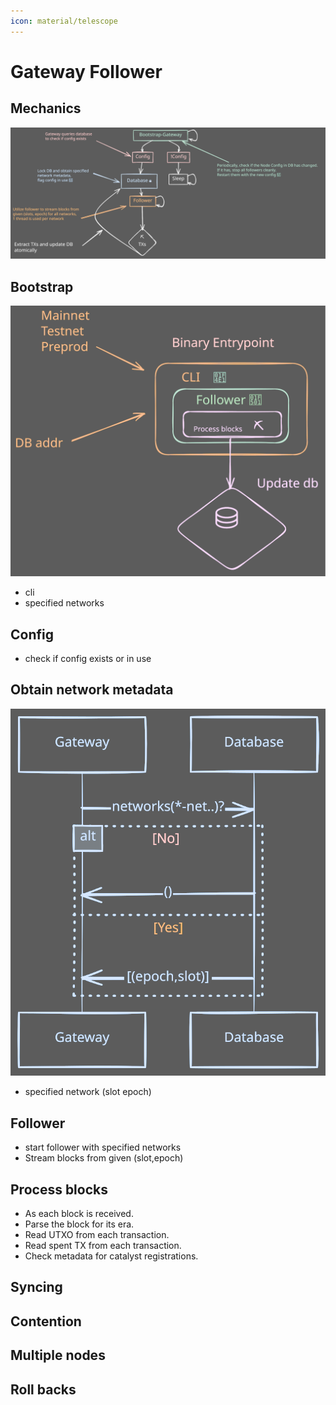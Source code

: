 ```yaml
---
icon: material/telescope
---
```


# Gateway Follower


## Mechanics

![Alt text](images/map.svg)

## Bootstrap
![Alt text](images/entry.svg)
- cli
- specified networks 

## Config 
- check if config exists or in use

## Obtain network metadata
![Alt text](images/db_flow.excalidraw.svg)
- specified network (slot epoch)


## Follower
- start follower with specified networks
- Stream blocks from given (slot,epoch)



## Process blocks

- As each block is received.
- Parse the block for its era.
- Read UTXO from each transaction.
- Read spent TX from each transaction.
- Check metadata for catalyst registrations.


## Syncing

## Contention

## Multiple nodes

## Roll backs